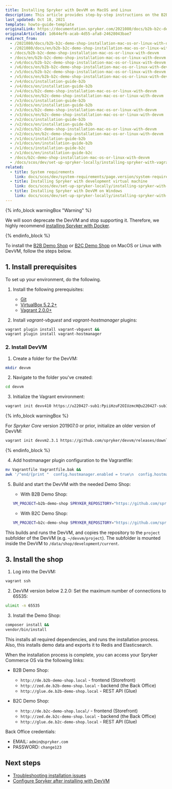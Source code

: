 ```yaml
---
title: Installing Spryker with DevVM on MacOS and Linux
description: This article provides step-by-step instructions on the B2B or B2C Demo Shop installation on Mac OS or Linux with Development Virtual Machine.
last_updated: Oct 18, 2021
template: howto-guide-template
originalLink: https://documentation.spryker.com/2021080/docs/b2b-b2c-demo-shop-installation-mac-os-or-linux-with-devvm
originalArticleId: 1d644ef6-acab-4d55-afa8-24628043bae7
redirect_from:
  - /2021080/docs/b2b-b2c-demo-shop-installation-mac-os-or-linux-with-devvm
  - /2021080/docs/en/b2b-b2c-demo-shop-installation-mac-os-or-linux-with-devvm
  - /docs/b2b-b2c-demo-shop-installation-mac-os-or-linux-with-devvm
  - /docs/en/b2b-b2c-demo-shop-installation-mac-os-or-linux-with-devvm
  - /v6/docs/b2b-b2c-demo-shop-installation-mac-os-or-linux-with-devvm
  - /v6/docs/en/b2b-b2c-demo-shop-installation-mac-os-or-linux-with-devvm
  - /v5/docs/b2b-b2c-demo-shop-installation-mac-os-or-linux-with-devvm
  - /v5/docs/en/b2b-b2c-demo-shop-installation-mac-os-or-linux-with-devvm
  - /v4/docs/installation-guide-b2b
  - /v4/docs/en/installation-guide-b2b
  - /v4/docs/b2c-demo-shop-installation-mac-os-or-linux-with-devvm
  - /v4/docs/en/b2c-demo-shop-installation-mac-os-or-linux-with-devvm
  - /v3/docs/installation-guide-b2b
  - /v3/docs/en/installation-guide-b2b
  - /v3/docs/b2c-demo-shop-installation-mac-os-or-linux-with-devvm
  - /v3/docs/en/b2c-demo-shop-installation-mac-os-or-linux-with-devvm
  - /v2/docs/installation-guide-b2b
  - /v2/docs/en/installation-guide-b2b
  - /v2/docs/b2c-demo-shop-installation-mac-os-or-linux-with-devvm
  - /v2/docs/en/b2c-demo-shop-installation-mac-os-or-linux-with-devvm
  - /v1/docs/installation-guide-b2b
  - /v1/docs/en/installation-guide-b2b
  - /v1/docs/installation-guide-b2c
  - /v1/docs/en/installation-guide-b2c
  - /docs/b2c-demo-shop-installation-mac-os-or-linux-with-devvm
  - /docs/scos/dev/set-up-spryker-locally/installing-spryker-with-vagrant/b2b-or-b2c-demo-shop-installation-mac-os-or-linux-with-development-virtual-machine.html
related:
  - title: System requirements
    link: docs/scos/dev/system-requirements/page.version/system-requirements.html
  - title: Installing Spryker with development virtual machine
    link: docs/scos/dev/set-up-spryker-locally/installing-spryker-with-development-virtual-machine/installing-spryker-with-development-virtual-machine.html
  - title: Installing Spryker with DevVM on Windows
    link: docs/scos/dev/set-up-spryker-locally/installing-spryker-with-development-virtual-machine/installing-spryker-with-devvm-on-windows.html
---
```


{% info_block warningBox "Warning" %}

We will soon deprecate the DevVM and stop supporting it. Therefore, we highly recommend [installing Spryker with Docker](/docs/scos/dev/set-up-spryker-locally/install-spryker/installing-spryker-with-docker.html).

{% endinfo_block %}

To install the [B2B Demo Shop](/docs/scos/user/intro-to-spryker/b2b-suite.html) or [B2C Demo Shop](/docs/scos/user/intro-to-spryker/b2c-suite.html) on MacOS or Linux with DevVM, follow the steps below.

## 1. Install prerequisites

To set up your environment, do the following.

1. Install the following prerequisites:
    * [Git](https://git-scm.com/book/en/v2/Getting-Started-Installing-Git)
    * [VirtualBox 5.2.2+](https://www.virtualbox.org/wiki/Downloads)
    * [Vagrant 2.0.0+](https://www.vagrantup.com/downloads.html)

2. Install *vagrant-vbguest* and *vagrant-hostmanager* plugins:

```bash
vagrant plugin install vagrant-vbguest &&
vagrant plugin install vagrant-hostmanager
```

### 2. Install DevVM

1. Create a folder for the DevVM:

```bash
mkdir devvm
```

2. Navigate to the folder you've created:

```bash
cd devvm				
```

3. Initialize the Vagrant environment:

```bash
vagrant init devv410 https://u220427-sub1:PpiiHzuF2OIUzmcH@u220427-sub1.your-storagebox.de/devvm_v4.1.0.box
```

{% info_block warningBox %}

For _Spryker Core_ version 201907.0 or prior, initialize an older version of DevVM:

```bash
vagrant init devvm2.3.1 https://github.com/spryker/devvm/releases/download/v2.3.1/spryker-devvm.box
```

{% endinfo_block %}

4. Add hostmanager plugin configuration to the Vagrantfile:

```bash
mv Vagrantfile Vagrantfile.bak &&
awk '/^end/{print "  config.hostmanager.enabled = true\n  config.hostmanager.manage_host = true"}1' Vagrantfile.bak > Vagrantfile
```

5. Build and start the DevVM with the needed Demo Shop:

    * With B2B Demo Shop:

    ```bash
    VM_PROJECT=b2b-demo-shop SPRYKER_REPOSITORY="https://github.com/spryker-shop/b2b-demo-shop.git" vagrant up
    ```

    * With B2C Demo Shop:

    ```bash
    VM_PROJECT=b2c-demo-shop SPRYKER_REPOSITORY="https://github.com/spryker-shop/b2c-demo-shop.git" vagrant up
    ```

This builds and runs the DevVM, and copies the repository to the `project` subfolder of the DevVM (e.g. `~/devvm/project`). The subfolder is mounted inside the DevVM to `/data/shop/development/current`.

## 3. Install the shop

1. Log into the DevVM:

```bash
vagrant ssh
```

2. DevVM version below 2.2.0: Set the maximum number of connections to 65535:

```bash
ulimit -n 65535
```

3. Install the Demo Shop:

```bash
composer install &&
vendor/bin/install
```

This installs all required dependencies, and runs the installation process. Also, this installs demo data and exports it to Redis and Elasticsearch.

When the installation process is complete, you can access your Spryker Commerce OS via the following links:

* B2B Demo Shop:

    * `http://de.b2b-demo-shop.local` - frontend (Storefront)
    * `http://zed.de.b2b-demo-shop.local` - backend (the Back Office)
    * `http://glue.de.b2b-demo-shop.local` - REST API (Glue)

* B2C Demo Shop:

    * `http://de.b2c-demo-shop.local/` - frontend (Storefront)
    * `http://zed.de.b2c-demo-shop.local` - backend (the Back Office)
    * `http://glue.de.b2c-demo-shop.local` - REST API (Glue)

Back Office credentials:

* EMAIL: `admin@spryker.com`
* PASSWORD: `change123`

## Next steps

* [Troubleshooting installation issues](/docs/scos/dev/troubleshooting/troubleshooting-spryker-in-vagrant-issues/troubleshooting-spryker-in-vagrant-installation-issues.html)
* [Configure Spryker after installing with DevVM](/docs/scos/dev/set-up-spryker-locally/installing-spryker-with-development-virtual-machine/configuring-spryker-with-devvm/configuring-spryker-after-installing-with-devvm.html)
